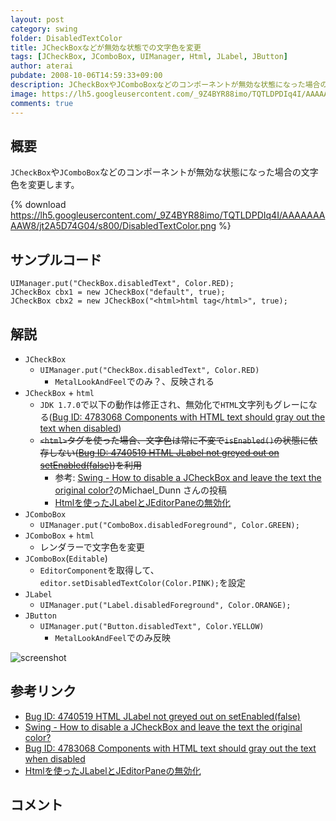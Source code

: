 ```yaml
---
layout: post
category: swing
folder: DisabledTextColor
title: JCheckBoxなどが無効な状態での文字色を変更
tags: [JCheckBox, JComboBox, UIManager, Html, JLabel, JButton]
author: aterai
pubdate: 2008-10-06T14:59:33+09:00
description: JCheckBoxやJComboBoxなどのコンポーネントが無効な状態になった場合の文字色を変更します。
image: https://lh5.googleusercontent.com/_9Z4BYR88imo/TQTLDPDIq4I/AAAAAAAAAW8/jt2A5D74G04/s800/DisabledTextColor.png
comments: true
---
```

## 概要
`JCheckBox`や`JComboBox`などのコンポーネントが無効な状態になった場合の文字色を変更します。

{% download https://lh5.googleusercontent.com/_9Z4BYR88imo/TQTLDPDIq4I/AAAAAAAAAW8/jt2A5D74G04/s800/DisabledTextColor.png %}

## サンプルコード
<pre class="prettyprint"><code>UIManager.put("CheckBox.disabledText", Color.RED);
JCheckBox cbx1 = new JCheckBox("default", true);
JCheckBox cbx2 = new JCheckBox("&lt;html&gt;html tag&lt;/html&gt;", true);
</code></pre>

## 解説
- `JCheckBox`
    - `UIManager.put("CheckBox.disabledText", Color.RED)`
        - `MetalLookAndFeel`でのみ？、反映される
- `JCheckBox` + `html`
    - `JDK 1.7.0`で以下の動作は修正され、無効化で`HTML`文字列もグレーになる([Bug ID: 4783068 Components with HTML text should gray out the text when disabled](http://bugs.java.com/bugdatabase/view_bug.do?bug_id=4783068))
    - ~~`<html>`タグを使った場合、文字色は常に不変で`isEnabled()`の状態に依存しない([Bug ID: 4740519 HTML JLabel not greyed out on setEnabled(false)](http://bugs.java.com/bugdatabase/view_bug.do?bug_id=4740519))を利用~~
        - 参考: [Swing - How to disable a JCheckBox and leave the text the original color?](https://community.oracle.com/thread/1359798)のMichael_Dunn さんの投稿
        - [Htmlを使ったJLabelとJEditorPaneの無効化](http://ateraimemo.com/Swing/DisabledHtmlLabel.html)
- `JComboBox`
    - `UIManager.put("ComboBox.disabledForeground", Color.GREEN);`
- `JComboBox` + `html`
    - レンダラーで文字色を変更
- `JComboBox`(`Editable`)
    - `EditorComponent`を取得して、`editor.setDisabledTextColor(Color.PINK);`を設定
- `JLabel`
    - `UIManager.put("Label.disabledForeground", Color.ORANGE);`
- `JButton`
    - `UIManager.put("Button.disabledText", Color.YELLOW)`
        - `MetalLookAndFeel`でのみ反映

<!-- dummy comment line for breaking list -->

![screenshot](https://lh5.googleusercontent.com/_9Z4BYR88imo/TQTLFT1HGFI/AAAAAAAAAXA/W5L-yIFc61E/s800/DisabledTextColor1.png)

## 参考リンク
- [Bug ID: 4740519 HTML JLabel not greyed out on setEnabled(false)](http://bugs.java.com/bugdatabase/view_bug.do?bug_id=4740519)
- [Swing - How to disable a JCheckBox and leave the text the original color?](https://community.oracle.com/thread/1359798)
- [Bug ID: 4783068 Components with HTML text should gray out the text when disabled](http://bugs.java.com/bugdatabase/view_bug.do?bug_id=4783068)
- [Htmlを使ったJLabelとJEditorPaneの無効化](http://ateraimemo.com/Swing/DisabledHtmlLabel.html)

<!-- dummy comment line for breaking list -->

## コメント
